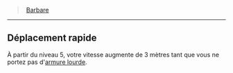 ﻿---
!ClassFeatureItem
Id: barbarian_hd.md#déplacement-rapide
ParentLink: barbarian_hd.md#barbare
Name: Déplacement rapide
ParentName: Barbare
NameLevel: 2
Attributes: {}
---
> [Barbare](hd_barbarian.md)

---

## Déplacement rapide

À partir du niveau 5, votre vitesse augmente de 3 mètres tant que vous ne portez pas d'[armure lourde](equipment_hd_with_type_armurelourde.md).

